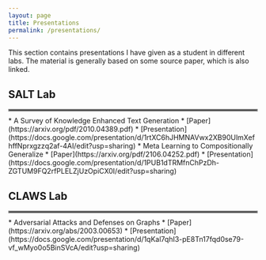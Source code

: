 ```yaml
---
layout: page
title: Presentations
permalink: /presentations/
---
```


This section contains presentations I have given as a student in different labs.
The material is generally based on some source paper, which is also linked.

## SALT Lab
<hr style="border:2px solid gray; margin-bottom: 10.0px">
  * A Survey of Knowledge Enhanced Text Generation
    * [Paper](https://arxiv.org/pdf/2010.04389.pdf)
    * [Presentation](https://docs.google.com/presentation/d/1rtXC6hJHMNAVwx2XB90UlmXefhffNprxgzzq2af-4AI/edit?usp=sharing)
  * Meta Learning to Compositionally Generalize
    * [Paper](https://arxiv.org/pdf/2106.04252.pdf)
    * [Presentation](https://docs.google.com/presentation/d/1PUB1dTRMfnChPzDh-ZGTUM9FQ2rfPLELZjUzOpiCX0I/edit?usp=sharing)

## CLAWS Lab
<hr style="border:2px solid gray; margin-bottom: 10.0px">
  * Adversarial Attacks and Defenses on Graphs
    * [Paper](https://arxiv.org/abs/2003.00653)
    * [Presentation](https://docs.google.com/presentation/d/1qKal7qhI3-pE8Tn17fqd0se79-vf_wMyo0o5BinSVcA/edit?usp=sharing)

